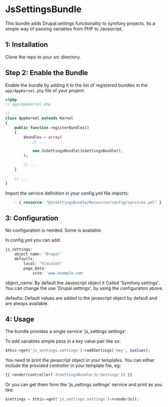 # JsSettingsBundle

This bundle adds Drupal.settings functionality to symfony projects. 
Its a simple way of passing variables from PHP to Javascript.

1: Installation
---------------------------

Clone the repo to your src directory.

Step 2: Enable the Bundle
-------------------------

Enable the bundle by adding it to the list of registered bundles
in the `app/AppKernel.php` file of your project:

```php
<?php
// app/AppKernel.php

// ...
class AppKernel extends Kernel
{
    public function registerBundles()
    {
        $bundles = array(
            // ...

            new JsSettingsBundle\JsSettingsBundle(),
        );

        // ...
    }

    // ...
}
```

Import the service definition in your config.yml file
imports:
```php
    - { resource: "@JsSettingsBundle/Resources/config/services.yml" }
```

3: Configuration
---------------------------

No configuration is needed. Some is available.

In config.yml you can add:
```php
js_settings:
    object_name: 'Drupal'
    defaults:
        local: "%locale%"
        page_data:
            site: 'www.example.com'
```

object_name: By default the Javascript object it Called 'Symfony.settings'. You can change the use 'Drupal.settings', by using the configuration above.

defaults: Default values are added to the javascript object by default and are always available. 

4: Usage
---------------------------

The bundle provides a single service 'js_settings.settings'

To add variables simple pass in a key value pair like so:
```php
$this->get('js_settings.settings')->addSettings('key', $values);
```

You need to print the javascript object in your templates. You can either include the provided controller in your template file, eg:
```php
{{ render(controller('JsSettingsBundle:Js:Settings')) }}
```

Or you can get them form the 'js_settings.settings' service and print as you like:
```php
$settings = $this->get('js_settings.settings')->renderJs();
```

 